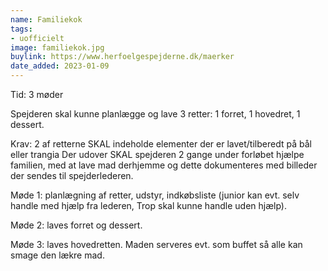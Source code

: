 ```yaml
---
name: Familiekok
tags:
- uofficielt
image: familiekok.jpg
buylink: https://www.herfoelgespejderne.dk/maerker
date_added: 2023-01-09
---
```

Tid: 3 møder

Spejderen skal kunne planlægge og lave 3 retter: 1 forret, 1 hovedret, 1 dessert.

Krav: 2 af retterne SKAL indeholde elementer der er lavet/tilberedt på bål eller trangia
Der udover SKAL spejderen 2 gange under forløbet hjælpe familien, med at lave mad derhjemme og dette dokumenteres med billeder der sendes til spejderlederen.

Møde 1: planlægning af retter, udstyr, indkøbsliste
(junior kan evt. selv handle med hjælp fra lederen, Trop skal kunne handle uden hjælp).

Møde 2: laves forret og dessert.

Møde 3: laves hovedretten.
Maden serveres evt. som buffet så alle kan smage den lækre mad.
